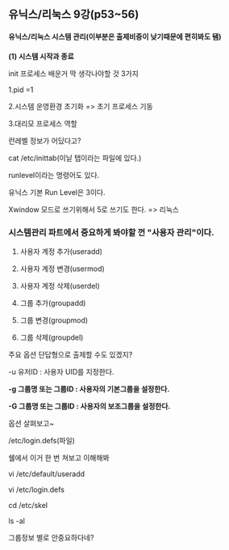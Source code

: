 ## 유닉스/리눅스 9강(p53~56)

#### 유닉스/리눅스 시스템 관리(이부분은 출제비중이 낮기때문에 편히봐도 됌)



**(1) 시스템 시작과 종료**



init 프로세스 배운거 딱 생각나야할 것 3가지

1.pid =1

2.시스템 운영환경 초기화 => 초기 프로세스 기동

3.대리모 프로세스 역할



런레벨 정보가 어딨다고?

cat /etc/inittab(이닡 탭이라는 파일에 있다.)



runlevel이라는 명령어도 있다.



유닉스 기본 Run Level은 3이다.

 Xwindow 모드로 쓰기위해서 5로 쓰기도 한다. => 리눅스





### 시스템관리 파트에서 중요하게 봐야할 껀 "사용자 관리"이다.

1) 사용자 계정 추가(useradd)

2) 사용자 계정 변경(usermod)

3) 사용자 계정 삭제(userdel)

4) 그룹 추가(groupadd)

5) 그룹 변경(groupmod)

6) 그룹 삭제(groupdel)



주요 옵션 단답형으로 출제할 수도 있겠지?

-u 유저ID : 사용자 UID를 지정한다.

**-g 그룹명 또는 그룹ID : 사용자의 기본그룹을 설정한다.**

**-G 그룹명 또는 그룹ID : 사용자의 보조그룹을 설정한다.**



옵션 살펴보고~



/etc/login.defs(파일)





쉘에서 이거 한 번 쳐보고 이해해봐

vi /etc/default/useradd

vi /etc/login.defs



cd /etc/skel

ls -al



그룹정보 별로 안중요하다네?